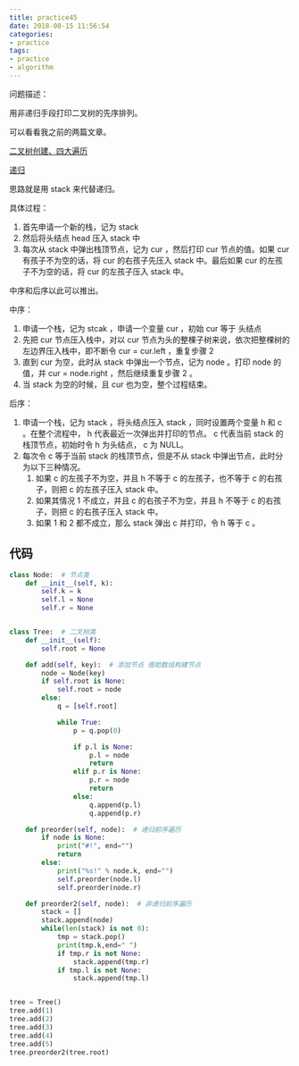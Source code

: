 ```yaml
---
title: practice45
date: 2018-08-15 11:56:54
categories:
- practice
tags:
- practice
- algorithm
---
```

问题描述：

用非递归手段打印二叉树的先序排列。

<!-- more -->

可以看看我之前的两篇文章。

[二叉树创建、四大遍历](https://benpaodewoniu.github.io/2018/06/30/practice3/)

[递归](https://benpaodewoniu.github.io/2018/06/14/basis2/)

思路就是用 stack 来代替递归。

具体过程：

1. 首先申请一个新的栈，记为 stack
2. 然后将头结点 head 压入 stack 中
3. 每次从 stack 中弹出栈顶节点，记为 cur ，然后打印 cur 节点的值。如果 cur 有孩子不为空的话，将 cur 的右孩子先压入 stack 中。最后如果 cur 的左孩子不为空的话，将 cur 的左孩子压入 stack 中。

中序和后序以此可以推出。

中序：

1. 申请一个栈，记为 stcak ，申请一个变量 cur ，初始 cur 等于 头结点
2. 先把 cur 节点压入栈中，对以 cur 节点为头的整棵子树来说，依次把整棵树的左边界压入栈中，即不断令 cur = cur.left ，重复步骤 2
3. 直到 cur 为空，此时从 stack 中弹出一个节点，记为 node 。打印 node 的值，并 cur = node.right ，然后继续重复步骤 2 。
4. 当 stack 为空的时候，且 cur 也为空，整个过程结束。

后序：

1. 申请一个栈，记为 stack ，将头结点压入 stack ，同时设置两个变量 h 和 c 。在整个流程中， h 代表最近一次弹出并打印的节点。 c 代表当前 stack 的栈顶节点，初始时令 h 为头结点， c 为 NULL。
2. 每次令 c 等于当前 stack 的栈顶节点，但是不从 stack 中弹出节点，此时分为以下三种情况。
    1. 如果 c 的左孩子不为空，并且 h 不等于 c 的左孩子，也不等于 c 的右孩子，则把 c 的左孩子压入 stack 中。
    2. 如果其情况 1 不成立，并且 c 的右孩子不为空，并且 h 不等于 c 的右孩子，则把 c 的右孩子压入 stack 中。
    3. 如果 1 和 2 都不成立，那么 stack 弹出 c 并打印，令 h 等于 c 。

## 代码

```python
class Node:  # 节点类
    def __init__(self, k):
        self.k = k
        self.l = None
        self.r = None


class Tree:  # 二叉树类
    def __init__(self):
        self.root = None

    def add(self, key):  # 添加节点 借助数组构建节点
        node = Node(key)
        if self.root is None:
            self.root = node
        else:
            q = [self.root]

            while True:
                p = q.pop(0)

                if p.l is None:
                    p.l = node
                    return
                elif p.r is None:
                    p.r = node
                    return
                else:
                    q.append(p.l)
                    q.append(p.r)

    def preorder(self, node):  # 递归前序遍历
        if node is None:
            print("#!", end="")
            return
        else:
            print("%s!" % node.k, end="")
            self.preorder(node.l)
            self.preorder(node.r)

    def preorder2(self, node):  # 非递归前序遍历
        stack = []
        stack.append(node)
        while(len(stack) is not 0):
            tmp = stack.pop()
            print(tmp.k,end=" ")
            if tmp.r is not None:
                stack.append(tmp.r)
            if tmp.l is not None:
                stack.append(tmp.l)


tree = Tree()
tree.add(1)
tree.add(2)
tree.add(3)
tree.add(4)
tree.add(5)
tree.preorder2(tree.root)
```
